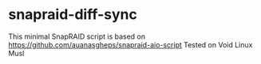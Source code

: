 # snapraid-diff-sync
This minimal SnapRAID script is based on https://github.com/auanasgheps/snapraid-aio-script
Tested on Void Linux Musl
